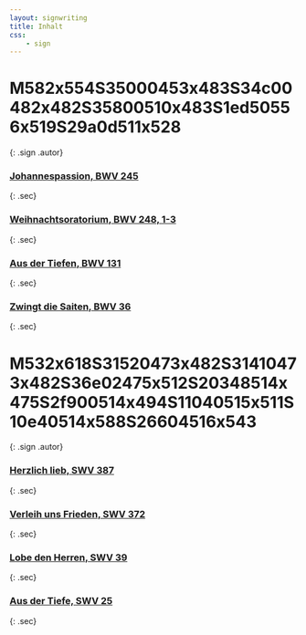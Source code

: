 ```yaml
---
layout: signwriting
title: Inhalt
css:
    - sign
---
```


<!--
https://www.signbank.org/signpuddle2.0/searchword.php
https://www.sutton-signwriting.io/signmaker
-->

<style>
  .signs {
    row-gap: 0;
  }
  .autor {
    border: 4px dotted cornflowerblue;
    border-radius: 0.5em;
    padding: 1em;
    margin-top: 2em;
    margin-left: 1em;
  }
  .werke div {
    flex: 1 0 30%
  }
</style>

<!-- ############################### WERKE J.S. BACH ############## -->

# M582x554S35000453x483S34c00482x482S35800510x483S1ed50556x519S29a0d511x528
{: .sign .autor}

<div class="werke parts">
<div class="part">

### [Johannespassion, BWV 245](jp/)
{: .sec}

### [Weihnachtsoratorium, BWV 248, 1-3](wo/)
{: .sec}


### [Aus der Tiefen, BWV 131](bach/bwv131_01)
{: .sec}


### [Zwingt die Saiten, BWV 36](bach/bwv036)
{: .sec}

</div>
</div>

<!-- ############################### WERKE HEINRICH SCHÜTZ ############## -->
# M532x618S31520473x482S31410473x482S36e02475x512S20348514x475S2f900514x494S11040515x511S10e40514x588S26604516x543
{: .sign .autor}

<div class="werke parts">
<div class="part">

### [Herzlich lieb, SWV 387](schuetz/swv387_01)
{: .sec}

### [Verleih uns Frieden, SWV 372](schuetz/swv372)
{: .sec}

### [Lobe den Herren, SWV 39](schuetz/swv039)
{: .sec}

### [Aus der Tiefe, SWV 25](schuetz/swv025)
{: .sec}

</div>
</div>
